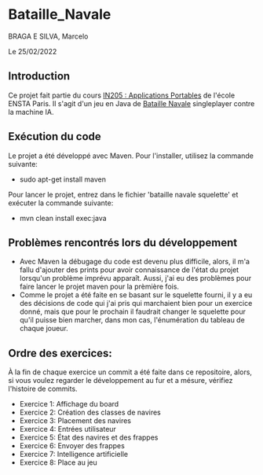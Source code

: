 # Bataille_Navale

BRAGA E SILVA, Marcelo

Le 25/02/2022

## Introduction
Ce projet fait partie du cours [IN205 : Applications Portables](https://synapses.ensta-paris.fr/catalogue/2020-2021/ue/3741/IN205-applications-portables?from=P1680)
de l'école ENSTA Paris. Il s'agit d'un jeu en Java de [Bataille Navale](https://fr.wikipedia.org/wiki/Bataille_navale_(jeu))
singleplayer contre la machine IA.

## Exécution du code
Le projet a été développé avec Maven. Pour l'installer, utilisez la commande suivante:
- sudo apt-get install maven

Pour lancer le projet, entrez dans le fichier 'bataille navale squelette' et exécuter la commande suivante:
- mvn clean install exec:java

## Problèmes rencontrés lors du développement
- Avec Maven la débugage du code est devenu plus difficile, alors, il m'a fallu d'ajouter des prints pour avoir connaissance
de l'état du projet lorsqu'un problème imprévu apparaît. Aussi, j'ai eu des problèmes pour faire lancer le projet maven pour la prèmière fois.
- Comme le projet a été faite en se basant sur le squelette fourni, il y a eu des décisions de code qui j'ai pris qui marchaient bien pour un exercice donné,
mais que pour le prochain il faudrait changer le squelette pour qu'il puisse bien marcher, dans mon cas, l'énumération du tableau de chaque joueur.

## Ordre des exercices:
À la fin de chaque exercice un commit a été faite dans ce repositoire, alors, si vous voulez regarder le développement au fur et a mésure, vérifiez l'histoire de commits.
- Exercice 1: Affichage du board
- Exercice 2: Création des classes de navires
- Exercice 3: Placement des navires
- Exercice 4: Entrées utilisateur
- Exercice 5: État des navires et des frappes
- Exercice 6: Envoyer des frappes
- Exercice 7: Intelligence artificielle
- Exercice 8: Place au jeu


